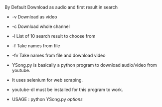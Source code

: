 By Default
	Download as audio and first result in search
	
* -v		Download as video
* -c		Download whole channel
* -l		List of 10 search result to choose from
* -f <filename>	Take names from file
* -fv <filename>	Take names from file and download video

* YSong.py is basically a python program to download audio/video from youtube.
* It uses selenium for web scraping.
* youtube-dl must be installed for this program to work.
* USAGE :
	python YSong.py *options*

